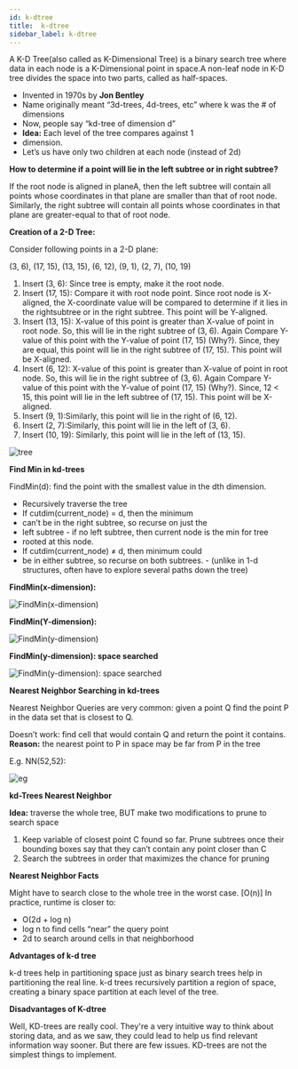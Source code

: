 ```yaml
---
id: k-dtree
title:  k-dtree
sidebar_label: k-dtree
---
```


A K-D Tree(also called as K-Dimensional Tree) is a binary search tree where data in each node is a K-Dimensional point in space.A non-leaf node in K-D tree divides the space into two parts, called as half-spaces.

* Invented in 1970s by **Jon Bentley**
* Name originally meant “3d-trees, 4d-trees, etc”
where k was the # of dimensions
* Now, people say “kd-tree of dimension d”
* **Idea:**
  Each level of the tree compares against 1
* dimension.
* Let’s us have only two children at each node (instead of 2d)

**How to determine if a point will lie in the left subtree or in right subtree?**

If the root node is aligned in planeA, then the left subtree will contain all points whose coordinates in that plane are smaller than that of root node. Similarly, the right subtree will contain all points whose coordinates in that plane are greater-equal to that of root node.

**Creation of a 2-D Tree:**

Consider following points in a 2-D plane:

(3, 6), (17, 15), (13, 15), (6, 12), (9, 1), (2, 7), (10, 19)

1. Insert (3, 6): Since tree is empty, make it the root node.
2. Insert (17, 15): Compare it with root node point. Since root node is X-aligned, the X-coordinate value will be compared to determine if it lies in the rightsubtree or in the right subtree. This point will be Y-aligned.
3. Insert (13, 15): X-value of this point is greater than X-value of point in root node. So, this will lie in the right subtree of (3, 6). Again Compare Y-value of this point with the Y-value of point (17, 15) (Why?). Since, they are equal, this point will lie in the right subtree of (17, 15). This point will be X-aligned.
4. Insert (6, 12): X-value of this point is greater than X-value of point in root node. So, this will lie in the right subtree of (3, 6). Again Compare Y-value of this point with the Y-value of point (17, 15) (Why?). Since, 12 < 15, this point will lie in the left subtree of (17, 15). This point will be X-aligned.
5. Insert (9, 1):Similarly, this point will lie in the right of (6, 12).
6. Insert (2, 7):Similarly, this point will lie in the left of (3, 6).
7. Insert (10, 19): Similarly, this point will lie in the left of (13, 15).


![tree](assets/k-dtree/tree.png)

**Find Min in kd-trees**

FindMin(d): find the point with the smallest value in
the dth dimension.
* Recursively traverse the tree
* If cutdim(current_node) = d, then the minimum
* can’t be in the right subtree, so recurse on just the
* left subtree - if no left subtree, then current node is the min for tree
* rooted at this node.
* If cutdim(current_node) ≠ d, then minimum could
* be in either subtree, so recurse on both subtrees. - (unlike in 1-d structures, often have to explore several paths down the tree)

**FindMin(x-dimension):**

![FindMin(x-dimension)](assets/k-dtree/x.png)

**FindMin(Y-dimension):**

![FindMin(y-dimension)](assets/k-dtree/y.png)

**FindMin(y-dimension): space searched**

![FindMin(y-dimension): space searched](assets/k-dtree/s.png)

**Nearest Neighbor Searching in kd-trees**

Nearest Neighbor Queries are very common: given a point Q find the
point P in the data set that is closest to Q.

Doesn’t work: find cell that would contain Q and return the point it
contains.
**Reason:** the nearest point to P in space may be far from P in the tree

E.g. NN(52,52):

![eg](assets/k-dtree/eg.png)

**kd-Trees Nearest Neighbor**

**Idea:** traverse the whole tree, BUT make two
modifications to prune to search space

1. Keep variable of closest point C found so far.
   Prune subtrees once their bounding boxes say
   that they can’t contain any point closer than C
2. Search the subtrees in order that maximizes the
   chance for pruning

**Nearest Neighbor Facts**

Might have to search close to the whole tree in the
worst case. [O(n)] In practice, runtime is closer to:
- O(2d + log n)
- log n to find cells “near” the query point
- 2d to search around cells in that neighborhood

**Advantages of k-d tree**

k-d trees help in partitioning space just as binary search trees help in partitioning the real line. k-d trees recursively partition a region of space, creating a binary space partition at each level of the tree.

**Disadvantages of K-dtree**

Well, KD-trees are really cool. They're a very intuitive way to think about storing data, and as we saw, they could lead to help us find relevant information way sooner. But there are few issues. KD-trees are not the simplest things to implement.